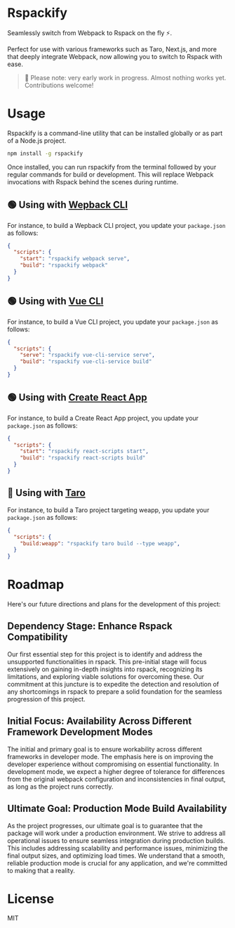 # Rspackify

Seamlessly switch from Webpack to Rspack on the fly ⚡️.

Perfect for use with various frameworks such as Taro, Next.js, and more that deeply integrate Webpack, now allowing you to switch to Rspack with ease.

> 🚨 Please note: very early work in progress. Almost nothing works yet. Contributions welcome!

# Usage

Rspackify is a command-line utility that can be installed globally or as part of a Node.js project.

```bash
npm install -g rspackify
```

Once installed, you can run rspackify from the terminal followed by your regular commands for build or development. This will replace Webpack invocations with Rspack behind the scenes during runtime.

## 🟢 Using with [Wepback CLI](https://webpack.js.org/api/cli/)

For instance, to build a Wepback CLI project, you update your `package.json` as follows:

```json
{
  "scripts": {
    "start": "rspackify webpack serve",
    "build": "rspackify webpack"
  }
}
```

## 🟢 Using with [Vue CLI](https://cli.vuejs.org/)

For instance, to build a Vue CLI project, you update your `package.json` as follows:

```json
{
  "scripts": {
    "serve": "rspackify vue-cli-service serve",
    "build": "rspackify vue-cli-service build"
  }
}
```

## 🟢 Using with [Create React App](https://github.com/facebook/create-react-app)

For instance, to build a Create React App project, you update your `package.json` as follows:

```json
{
  "scripts": {
    "start": "rspackify react-scripts start",
    "build": "rspackify react-scripts build"
  }
}
```

## 🚧 Using with [Taro](https://github.com/nervjs/taro)

For instance, to build a Taro project targeting weapp, you update your `package.json` as follows:

```json
{
  "scripts": {
    "build:weapp": "rspackify taro build --type weapp",
  }
}
```

# Roadmap

Here's our future directions and plans for the development of this project:

## Dependency Stage: Enhance Rspack Compatibility

Our first essential step for this project is to identify and address the unsupported functionalities in rspack. This pre-initial stage will focus extensively on gaining in-depth insights into rspack, recognizing its limitations, and exploring viable solutions for overcoming these. Our commitment at this juncture is to expedite the detection and resolution of any shortcomings in rspack to prepare a solid foundation for the seamless progression of this project.

## Initial Focus: Availability Across Different Framework Development Modes

The initial and primary goal is to ensure workability across different frameworks in developer mode. The emphasis here is on improving the developer experience without compromising on essential functionality. In development mode, we expect a higher degree of tolerance for differences from the original webpack configuration and inconsistencies in final output, as long as the project runs correctly.

## Ultimate Goal: Production Mode Build Availability

As the project progresses, our ultimate goal is to guarantee that the package will work under a production environment. We strive to address all operational issues to ensure seamless integration during production builds. This includes addressing scalability and performance issues, minimizing the final output sizes, and optimizing load times. We understand that a smooth, reliable production mode is crucial for any application, and we're committed to making that a reality.

# License

MIT
